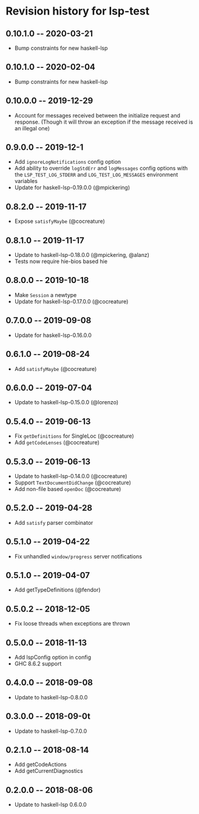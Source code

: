 # Revision history for lsp-test

## 0.10.1.0 -- 2020-03-21

* Bump constraints for new haskell-lsp

## 0.10.1.0 -- 2020-02-04

* Bump constraints for new haskell-lsp

## 0.10.0.0 -- 2019-12-29

* Account for messages received between the initialize request and response.
  (Though it will throw an exception if the message received is an illegal one)

## 0.9.0.0 -- 2019-12-1

* Add `ignoreLogNotifications` config option
* Add ability to override `logStdErr` and `logMessages` config options with
  the `LSP_TEST_LOG_STDERR` and `LOG_TEST_LOG_MESSAGES` environment variables
* Update for haskell-lsp-0.19.0.0 (@mpickering)

## 0.8.2.0 -- 2019-11-17

* Expose `satisfyMaybe` (@cocreature)

## 0.8.1.0 -- 2019-11-17

* Update to haskell-lsp-0.18.0.0 (@mpickering, @alanz)
* Tests now require hie-bios based hie

## 0.8.0.0 -- 2019-10-18

* Make `Session` a newtype
* Update for haskell-lsp-0.17.0.0 (@cocreature)

## 0.7.0.0 -- 2019-09-08

* Update for haskell-lsp-0.16.0.0

## 0.6.1.0 -- 2019-08-24

* Add `satisfyMaybe` (@cocreature)

## 0.6.0.0 -- 2019-07-04

* Update to haskell-lsp-0.15.0.0 (@lorenzo)

## 0.5.4.0 -- 2019-06-13

* Fix `getDefinitions` for SingleLoc (@cocreature)
* Add `getCodeLenses` (@cocreature)

## 0.5.3.0 -- 2019-06-13

* Update to haskell-lsp-0.14.0.0 (@cocreature)
* Support `TextDocumentDidChange` (@cocreature)
* Add non-file based `openDoc` (@cocreature)

## 0.5.2.0 -- 2019-04-28

* Add `satisfy` parser combinator

## 0.5.1.0 -- 2019-04-22

* Fix unhandled `window/progress` server notifications

## 0.5.1.0 -- 2019-04-07

* Add getTypeDefinitions (@fendor)

## 0.5.0.2 -- 2018-12-05

* Fix loose threads when exceptions are thrown

## 0.5.0.0 -- 2018-11-13

* Add lspConfig option in config
* GHC 8.6.2 support

## 0.4.0.0 -- 2018-09-08

* Update to haskell-lsp-0.8.0.0

## 0.3.0.0 -- 2018-09-0t

* Update to haskell-lsp-0.7.0.0

## 0.2.1.0 -- 2018-08-14

* Add getCodeActions
* Add getCurrentDiagnostics

## 0.2.0.0 -- 2018-08-06

* Update to haskell-lsp 0.6.0.0

